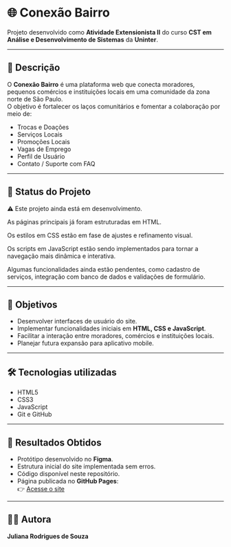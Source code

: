# 🌐 Conexão Bairro

Projeto desenvolvido como **Atividade Extensionista II** do curso **CST em Análise e Desenvolvimento de Sistemas** da **Uninter**.

---

## 📌 Descrição
O **Conexão Bairro** é uma plataforma web que conecta moradores, pequenos comércios e instituições locais em uma comunidade da zona norte de São Paulo.  
O objetivo é fortalecer os laços comunitários e fomentar a colaboração por meio de:

- Trocas e Doações  
- Serviços Locais  
- Promoções Locais  
- Vagas de Emprego  
- Perfil de Usuário  
- Contato / Suporte com FAQ
  
---

## 🚧 Status do Projeto
⚠️ Este projeto ainda está em desenvolvimento.

As páginas principais já foram estruturadas em HTML.

Os estilos em CSS estão em fase de ajustes e refinamento visual.

Os scripts em JavaScript estão sendo implementados para tornar a navegação mais dinâmica e interativa.

Algumas funcionalidades ainda estão pendentes, como cadastro de serviços, integração com banco de dados e validações de formulário.

---

## 🎯 Objetivos
- Desenvolver interfaces de usuário do site.  
- Implementar funcionalidades iniciais em **HTML, CSS e JavaScript**.  
- Facilitar a interação entre moradores, comércios e instituições locais.  
- Planejar futura expansão para aplicativo mobile.  

---

## 🛠️ Tecnologias utilizadas
- HTML5  
- CSS3  
- JavaScript  
- Git e GitHub  

---

## 🚀 Resultados Obtidos
- Protótipo desenvolvido no **Figma**.  
- Estrutura inicial do site implementada sem erros.  
- Código disponível neste repositório.  
- Página publicada no **GitHub Pages**:  
  👉 [Acesse o site](https://jursouza.github.io/conexao-bairro/)


---

## 👩‍💻 Autora
**Juliana Rodrigues de Souza**  
